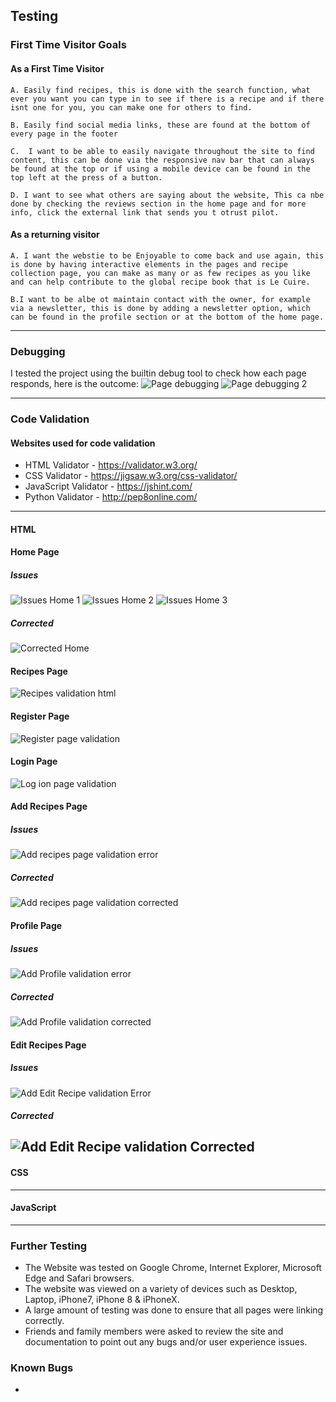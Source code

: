## Testing

### First Time Visitor Goals

#### As a First Time Visitor

    A. Easily find recipes, this is done with the search function, what ever you want you can type in to see if there is a recipe and if there isnt one for you, you can make one for others to find.

    B. Easily find social media links, these are found at the bottom of every page in the footer

    C.  I want to be able to easily navigate throughout the site to find content, this can be done via the responsive nav bar that can always be found at the top or if using a mobile device can be found in the top left at the press of a button.

    D. I want to see what others are saying about the website, This ca nbe done by checking the reviews section in the home page and for more info, click the external link that sends you t otrust pilot.

#### As a returning visitor

    A. I want the webstie to be Enjoyable to come back and use again, this is done by having interactive elements in the pages and recipe collection page, you can make as many or as few recipes as you like and can help contribute to the global recipe book that is Le Cuire.

    B.I want to be albe ot maintain contact with the owner, for example via a newsletter, this is done by adding a newsletter option, which can be found in the profile section or at the bottom of the home page.

------
### Debugging
I tested the project using the builtin debug tool to check how each page responds, here is the outcome:
![Page debugging](assets/img/CorrectDebug.png)
![Page debugging 2](assets/img/CorrectDebug2.png)

------
### Code Validation

#### Websites used for code validation

* HTML Validator - https://validator.w3.org/
* CSS Validator - https://jigsaw.w3.org/css-validator/
* JavaScript Validator - https://jshint.com/
* Python Validator - http://pep8online.com/

------
#### HTML

#### Home Page
##### Issues
![Issues Home 1](assets/img/homeVal1.png)
![Issues Home 2](assets/img/homeVal2.png)
![Issues Home 3](assets/img/homeVal3.png)

##### Corrected
![Corrected Home](assets/img/homeVal1.png)

#### Recipes Page
![Recipes validation html](assets/img/Recipes.png)

#### Register Page
![Register page validation](assets/img/Register.png)

#### Login Page
![Log ion page validation](assets/img/login.png)

#### Add Recipes Page
##### Issues
![Add recipes page validation error](assets/img/addrecipeError.png)

##### Corrected
![Add recipes page validation corrected](assets/img/addRecipeCorrect.png)

#### Profile Page
##### Issues
![Add Profile validation error](assets/img/ProfileError.png)

##### Corrected
![Add Profile validation corrected](assets/img/Profile.png)

#### Edit Recipes Page
##### Issues
![Add Edit Recipe validation Error](assets/img/EditError.png)

##### Corrected
![Add Edit Recipe validation Corrected](assets/img/EditRecipes.png)
------
#### CSS

------
#### JavaScript

------
### Further Testing

* The Website was tested on Google Chrome, Internet Explorer, Microsoft Edge and Safari browsers.
* The website was viewed on a variety of devices such as Desktop, Laptop, iPhone7, iPhone 8 & iPhoneX.
* A large amount of testing was done to ensure that all pages were linking correctly.
* Friends and family members were asked to review the site and documentation to point out any bugs and/or user experience issues.

### Known Bugs

* 